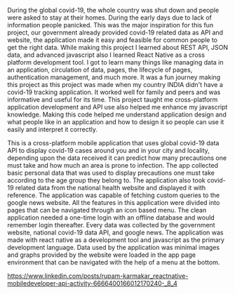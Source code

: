 During the global covid-19, the whole country was shut down and people were asked to stay at their homes. During the early days due to lack of information people panicked. This was the major inspiration for this fun project, our government already provided covid-19 related data as API and website, the application made it easy and feasible for common people to get the right data. While making this project I learned about REST API, JSON data, and advanced javascript also I learned React Native as a cross platform development tool. I got to learn many things like managing data in an application, circulation of data, pages, the lifecycle of pages, authentication management, and much more. It was a fun journey making this project as this project was made when my country INDIA didn't have a covid-19 tracking application. It worked well for family and peers and was informative and useful for its time. This project taught me cross-platform application development and API use also helped me enhance my javascript knowledge. Making this code helped me understand application design and what people like in an application and how to design it so people can use it easily and interpret it correctly.

This is a cross-platform mobile application that uses global covid-19 data API to display covid-19 cases around you and in your city and locality, depending upon the data received it can predict how many precautions one must take and how much an area is prone to infection. The app collected basic personal data that was used to display precautions one must take according to the age group they belong to.  The application also took covid-19 related data from the national health website and displayed it with reference. The application was capable of fetching custom queries to the google news website. All the features in this application were divided into pages that can be navigated through an icon based menu.  The clean application needed a one-time login with an offline database and would remember login thereafter. Every data was collected by the government website, national covid-19 data API, and google news. The application was made with react native as a development tool and javascript as the primary development language. Data used by the application was minimal images and graphs provided by the website were loaded in the app page environment that can be navigated with the help of a menu at the bottom.



https://www.linkedin.com/posts/rupam-karmakar_reactnative-mobiledeveloper-api-activity-6666400166012170240-_8_4
